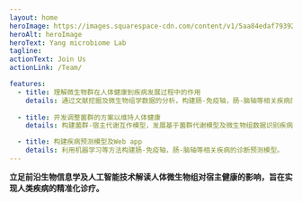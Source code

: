 ```yaml
---
layout: home
heroImage: https://images.squarespace-cdn.com/content/v1/5aa84edaf793922ad7a32f48/1530472563594-BD4SODXTT6GJZHKEEUNJ/AdobeStock_92533760_gut+microbiome.jpeg
heroAlt: heroImage
heroText: Yang microbiome Lab
tagline: 
actionText: Join Us
actionLink: /Team/

features:
  - title: 理解微生物群在人体健康到疾病发展过程中的作用
    details: 通过文献挖掘及微生物组学数据的分析，构建肠-免疫轴，肠-脑轴等相关疾病的微生物组-宿主互作知识图谱数据库及方法软件（web server）。
    
  - title: 开发调整菌群的方案以维持人体健康
    details: 构建菌群-宿主代谢互作模型，发展基于菌群代谢模型及微生物组数据识别疾病标志物的生物信息学方法。

  - title: 构建疾病预测模型及Web app
    details: 利用机器学习等方法构建肠-免疫轴，肠-脑轴等相关疾病的诊断预测模型。
---
```


**立足前沿生物信息学及人工智能技术解读人体微生物组对宿主健康的影响，旨在实现人类疾病的精准化诊疗。**
